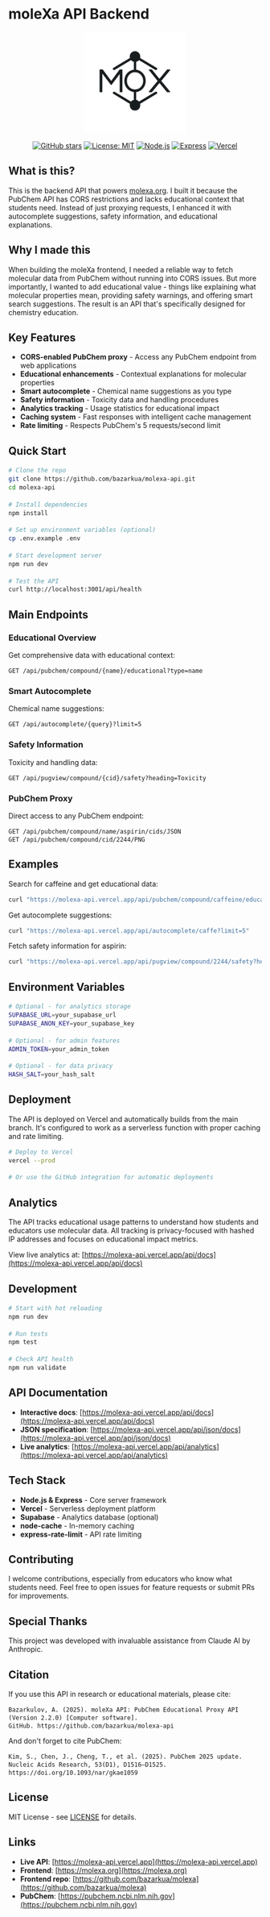 # moleXa API Backend

<div align="center">
  <img src="./public/mox_logo.png" alt="moleXa Logo" width="200"/>
  
  [![GitHub stars](https://img.shields.io/github/stars/bazarkua/molexa-api?style=social)](https://github.com/bazarkua/molexa-api/stargazers)
  [![License: MIT](https://img.shields.io/badge/License-MIT-yellow.svg)](https://opensource.org/licenses/MIT)
  [![Node.js](https://img.shields.io/badge/Node.js-18+-green)](https://nodejs.org/)
  [![Express](https://img.shields.io/badge/Express-4.18+-black)](https://expressjs.com/)
  [![Vercel](https://img.shields.io/badge/Deployed%20on-Vercel-black)](https://vercel.com/)
</div>

## What is this?

This is the backend API that powers [molexa.org](https://molexa.org). I built it because the PubChem API has CORS restrictions and lacks educational context that students need. Instead of just proxying requests, I enhanced it with autocomplete suggestions, safety information, and educational explanations.

## Why I made this

When building the moleXa frontend, I needed a reliable way to fetch molecular data from PubChem without running into CORS issues. But more importantly, I wanted to add educational value - things like explaining what molecular properties mean, providing safety warnings, and offering smart search suggestions. The result is an API that's specifically designed for chemistry education.

## Key Features

- **CORS-enabled PubChem proxy** - Access any PubChem endpoint from web applications
- **Educational enhancements** - Contextual explanations for molecular properties
- **Smart autocomplete** - Chemical name suggestions as you type
- **Safety information** - Toxicity data and handling procedures
- **Analytics tracking** - Usage statistics for educational impact
- **Caching system** - Fast responses with intelligent cache management
- **Rate limiting** - Respects PubChem's 5 requests/second limit

## Quick Start

```bash
# Clone the repo
git clone https://github.com/bazarkua/molexa-api.git
cd molexa-api

# Install dependencies
npm install

# Set up environment variables (optional)
cp .env.example .env

# Start development server
npm run dev

# Test the API
curl http://localhost:3001/api/health
```

## Main Endpoints

### Educational Overview
Get comprehensive data with educational context:
```
GET /api/pubchem/compound/{name}/educational?type=name
```

### Smart Autocomplete
Chemical name suggestions:
```
GET /api/autocomplete/{query}?limit=5
```

### Safety Information
Toxicity and handling data:
```
GET /api/pugview/compound/{cid}/safety?heading=Toxicity
```

### PubChem Proxy
Direct access to any PubChem endpoint:
```
GET /api/pubchem/compound/name/aspirin/cids/JSON
GET /api/pubchem/compound/cid/2244/PNG
```

## Examples

Search for caffeine and get educational data:
```bash
curl "https://molexa-api.vercel.app/api/pubchem/compound/caffeine/educational?type=name"
```

Get autocomplete suggestions:
```bash
curl "https://molexa-api.vercel.app/api/autocomplete/caffe?limit=5"
```

Fetch safety information for aspirin:
```bash
curl "https://molexa-api.vercel.app/api/pugview/compound/2244/safety?heading=Toxicity"
```

## Environment Variables

```bash
# Optional - for analytics storage
SUPABASE_URL=your_supabase_url
SUPABASE_ANON_KEY=your_supabase_key

# Optional - for admin features
ADMIN_TOKEN=your_admin_token

# Optional - for data privacy
HASH_SALT=your_hash_salt
```

## Deployment

The API is deployed on Vercel and automatically builds from the main branch. It's configured to work as a serverless function with proper caching and rate limiting.

```bash
# Deploy to Vercel
vercel --prod

# Or use the GitHub integration for automatic deployments
```

## Analytics

The API tracks educational usage patterns to understand how students and educators use molecular data. All tracking is privacy-focused with hashed IP addresses and focuses on educational impact metrics.

View live analytics at: [https://molexa-api.vercel.app/api/docs](https://molexa-api.vercel.app/api/docs)

## Development

```bash
# Start with hot reloading
npm run dev

# Run tests
npm test

# Check API health
npm run validate
```

## API Documentation

- **Interactive docs**: [https://molexa-api.vercel.app/api/docs](https://molexa-api.vercel.app/api/docs)
- **JSON specification**: [https://molexa-api.vercel.app/api/json/docs](https://molexa-api.vercel.app/api/json/docs)
- **Live analytics**: [https://molexa-api.vercel.app/api/analytics](https://molexa-api.vercel.app/api/analytics)

## Tech Stack

- **Node.js & Express** - Core server framework
- **Vercel** - Serverless deployment platform
- **Supabase** - Analytics database (optional)
- **node-cache** - In-memory caching
- **express-rate-limit** - API rate limiting

## Contributing

I welcome contributions, especially from educators who know what students need. Feel free to open issues for feature requests or submit PRs for improvements.

## Special Thanks
This project was developed with invaluable assistance from Claude AI by Anthropic.

## Citation

If you use this API in research or educational materials, please cite:

```
Bazarkulov, A. (2025). moleXa API: PubChem Educational Proxy API (Version 2.2.0) [Computer software]. 
GitHub. https://github.com/bazarkua/molexa-api
```

And don't forget to cite PubChem:
```
Kim, S., Chen, J., Cheng, T., et al. (2025). PubChem 2025 update. 
Nucleic Acids Research, 53(D1), D1516–D1525. https://doi.org/10.1093/nar/gkae1059
```

## License

MIT License - see [LICENSE](LICENSE) for details.

## Links

- **Live API**: [https://molexa-api.vercel.app](https://molexa-api.vercel.app)
- **Frontend**: [https://molexa.org](https://molexa.org)
- **Frontend repo**: [https://github.com/bazarkua/molexa](https://github.com/bazarkua/molexa)
- **PubChem**: [https://pubchem.ncbi.nlm.nih.gov](https://pubchem.ncbi.nlm.nih.gov)